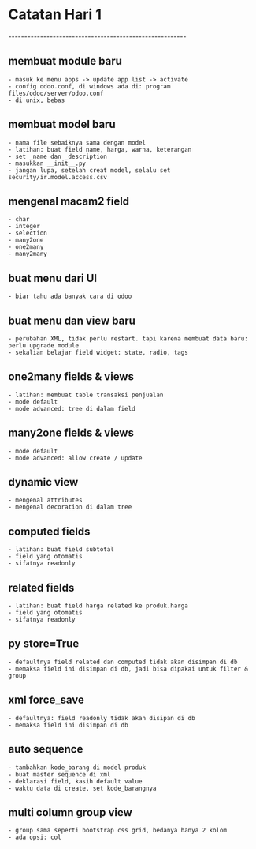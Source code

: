 # Catatan Hari 1 #
*--------------------------------------------------------*

## membuat module baru
    - masuk ke menu apps -> update app list -> activate 
    - config odoo.conf, di windows ada di: program files/odoo/server/odoo.conf
    - di unix, bebas

## membuat model baru
    - nama file sebaiknya sama dengan model
    - latihan: buat field name, harga, warna, keterangan 
    - set _name dan _description
    - masukkan __init__.py
    - jangan lupa, setelah creat model, selalu set security/ir.model.access.csv

## mengenal macam2 field
    - char
    - integer
    - selection
    - many2one
    - one2many
    - many2many

## buat menu dari UI
    - biar tahu ada banyak cara di odoo

## buat menu dan view baru
    - perubahan XML, tidak perlu restart. tapi karena membuat data baru: perlu upgrade module 
    - sekalian belajar field widget: state, radio, tags

## one2many fields & views
    - latihan: membuat table transaksi penjualan
    - mode default
    - mode advanced: tree di dalam field

## many2one fields & views
    - mode default
    - mode advanced: allow create / update

## dynamic view
    - mengenal attributes
    - mengenal decoration di dalam tree

## computed fields
    - latihan: buat field subtotal
    - field yang otomatis
    - sifatnya readonly

## related fields
    - latihan: buat field harga related ke produk.harga
    - field yang otomatis
    - sifatnya readonly

## py store=True
    - defaultnya field related dan computed tidak akan disimpan di db
    - memaksa field ini disimpan di db, jadi bisa dipakai untuk filter & group

## xml force_save
    - defaultnya: field readonly tidak akan disipan di db
    - memaksa field ini disimpan di db

## auto sequence
    - tambahkan kode_barang di model produk
    - buat master sequence di xml
    - deklarasi field, kasih default value
    - waktu data di create, set kode_barangnya

## multi column group view
    - group sama seperti bootstrap css grid, bedanya hanya 2 kolom
    - ada opsi: col